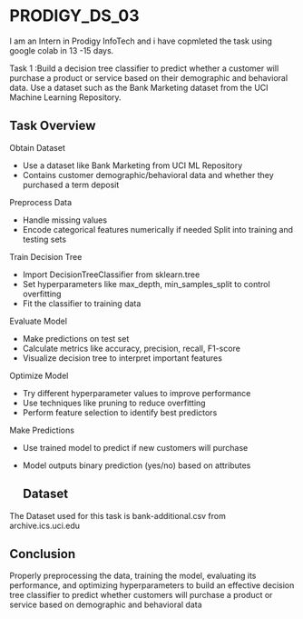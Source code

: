 # PRODIGY_DS_03
I am an Intern in Prodigy InfoTech and i have copmleted the task using google colab  in 13 -15 days. 

Task 1 :Build a decision tree classifier to predict whether a customer will purchase a product or service based on their demographic and behavioral data. Use a dataset such as the Bank Marketing dataset from the UCI Machine Learning Repository.

## Task Overview
Obtain Dataset
- Use a dataset like Bank Marketing from UCI ML Repository
- Contains customer demographic/behavioral data and whether they purchased a term deposit
 
Preprocess Data
- Handle missing values 
- Encode categorical features numerically if needed
  Split into training and testing sets
  
 Train Decision Tree
- Import DecisionTreeClassifier from sklearn.tree
- Set hyperparameters like max_depth, min_samples_split to control overfitting
- Fit the classifier to training data
  
Evaluate Model
- Make predictions on test set
- Calculate metrics like accuracy, precision, recall, F1-score
- Visualize decision tree to interpret important features
  
Optimize Model
- Try different hyperparameter values to improve performance
- Use techniques like pruning to reduce overfitting
- Perform feature selection to identify best predictors
  
Make Predictions
- Use trained model to predict if new customers will purchase
- Model outputs binary prediction (yes/no) based on attributes

  ## Dataset
The Dataset used for this task is bank-additional.csv from archive.ics.uci.edu

## Conclusion
 Properly preprocessing the data, training the model, evaluating its performance, and optimizing hyperparameters to build an effective decision tree classifier to predict whether customers will purchase a product or service based on demographic and behavioral data
